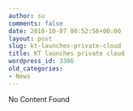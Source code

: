 ```yaml
---
author: su
comments: false
date: 2010-10-07 00:52:56+00:00
layout: post
slug: kt-launches-private-cloud
title: KT launches private cloud
wordpress_id: 3386
old_categories:
- News
---
```


No Content Found
